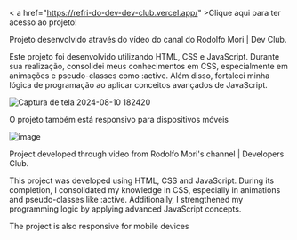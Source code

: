 < a href="https://refri-do-dev-dev-club.vercel.app/" >Clique aqui para ter acesso ao projeto!<a/>

<p>Projeto desenvolvido através do vídeo do canal do Rodolfo Mori | Dev Club.</p>
Este projeto foi desenvolvido utilizando HTML, CSS e JavaScript. Durante sua realização, consolidei meus conhecimentos em CSS, especialmente em animações e pseudo-classes como :active. Além disso, fortaleci minha lógica de programação ao aplicar conceitos avançados de JavaScript.


![Captura de tela 2024-08-10 182420](https://github.com/user-attachments/assets/d8c2618f-4476-4b1a-9524-ae48bd72dc5c)


<p>O projeto também está responsivo para dispositivos móveis</p>


![image](https://github.com/user-attachments/assets/a5b20667-f49f-45f5-bc87-667584c4c0c3)



<p>Project developed through video from Rodolfo Mori's channel | Developers Club.</p>
This project was developed using HTML, CSS and JavaScript. During its completion, I consolidated my knowledge in CSS, especially in animations and pseudo-classes like :active. Additionally, I strengthened my programming logic by applying advanced JavaScript concepts.

<p>The project is also responsive for mobile devices</p>
